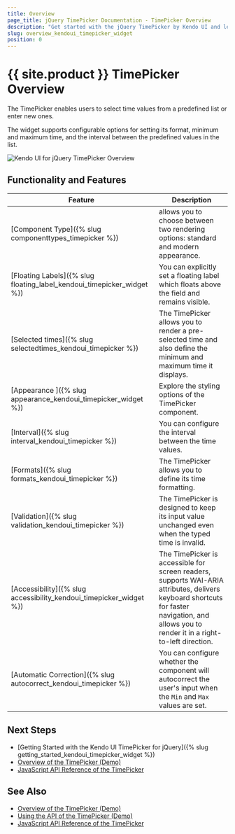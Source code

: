 ```yaml
---
title: Overview
page_title: jQuery TimePicker Documentation - TimePicker Overview
description: "Get started with the jQuery TimePicker by Kendo UI and learn how to create, initialize, and enable the widget."
slug: overview_kendoui_timepicker_widget
position: 0
---
```


# {{ site.product }} TimePicker Overview

The TimePicker enables users to select time values from a predefined list or enter new ones.

The widget supports configurable options for setting its format, minimum and maximum time, and the interval between the predefined values in the list.

![Kendo UI for jQuery TimePicker Overview](timepicker-overview.PNG)

## Functionality and Features

|Feature|Description|
|-------|-----------|
| [Component Type]({% slug componenttypes_timepicker %}) | allows you to choose between two rendering options: standard and modern appearance.  |
| [Floating Labels]({% slug floating_label_kendoui_timepicker_widget %}) | You can explicitly set a floating label which floats above the field and remains visible. |
| [Selected times]({% slug selectedtimes_kendoui_timepicker %}) | The TimePicker allows you to render a pre-selected time and also define the minimum and maximum time it displays. |
| [Appearance ]({% slug appearance_kendoui_timepicker_widget %}) |Explore the styling options of the TimePicker component. |
| [Interval]({% slug interval_kendoui_timepicker %}) | You can configure the interval between the time values. |
| [Formats]({% slug formats_kendoui_timepicker %}) | The TimePicker allows you to define its time formatting. |
| [Validation]({% slug validation_kendoui_timepicker %}) | The TimePicker is designed to keep its input value unchanged even when the typed time is invalid. |
| [Accessibility]({% slug accessibility_kendoui_timepicker_widget %}) | The TimePicker is accessible for screen readers, supports WAI-ARIA attributes, delivers keyboard shortcuts for faster navigation, and allows you to render it in a right-to-left direction. |
| [Automatic Correction]({% slug autocorrect_kendoui_timepicker %})| You can configure whether the component will autocorrect the user's input when the `Min` and `Max` values are set. |

## Next Steps

* [Getting Started with the Kendo UI TimePicker for jQuery]({% slug getting_started_kendoui_timepicker_widget %})
* [Overview of the TimePicker (Demo)](https://demos.telerik.com/kendo-ui/timepicker/index)
* [JavaScript API Reference of the TimePicker](/api/javascript/ui/timepicker)
## See Also

* [Overview of the TimePicker (Demo)](https://demos.telerik.com/kendo-ui/timepicker/index)
* [Using the API of the TimePicker (Demo)](https://demos.telerik.com/kendo-ui/timepicker/api)
* [JavaScript API Reference of the TimePicker](/api/javascript/ui/timepicker)

